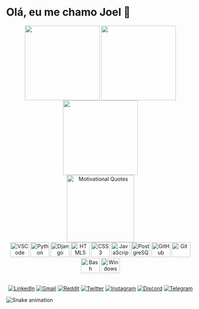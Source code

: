 <!-- APRESENTAÇÃO -->

# Olá, eu me chamo Joel 👋

<!-- Github STATS -->

<div align="center">

<a href="https://github.com/Joel-Rodrigues404" target="_blank" style="text-decoration: none;">
  <img height="200" align="center" src="https://github-readme-stats.vercel.app/api?username=Joel-Rodrigues404&theme=radical&rank_icon=github&show_icons=true&repo-private=true"/>
  <img height="200" align="center" src="https://github-readme-stats.vercel.app/api/top-langs?username=Joel-Rodrigues404&layout=compact&langs_count=8&card_width=320&theme=radical&"/>
  <br>
  <img height="200" align="center" src="https://github-readme-streak-stats.herokuapp.com/?user=Joel-Rodrigues404&theme=radical&hide_border=false&mode=weekly"/>
</a>

</div>

<div align="center">

  <img height="180em" src="https://quotes-github-readme.vercel.app/api?type=horizontal&theme=radical&" alt="Motivational Quotes" />
  
</div>

<!-- MEUS PROJETOS -->

<!-- - **[Projeto 1: Meu Portfólio](https://github.com/Joel-Rodrigues404/meu-portfolio)**  
  Um portfólio online criado com HTML, CSS e JavaScript, onde exibo minhas habilidades e projetos.

- **[Projeto 2: Sistema de Gerenciamento](https://github.com/Joel-Rodrigues404/gerenciamento)**  
  Sistema web desenvolvido em Django e PostgreSQL para gerenciamento de tarefas.

- **[Projeto 3: Aplicativo Mobile](https://github.com/Joel-Rodrigues404/meu-app)**  
  Um aplicativo mobile desenvolvido com React Native para acompanhar hábitos diários. -->

<!-- - **[Projeto 1: Meu Portfólio](https://github.com/Joel-Rodrigues404/meu-portfolio)**  
  <img src="https://img.shields.io/badge/HTML-blue" alt="HTML"/> <img src="https://img.shields.io/badge/CSS-orange" alt="CSS"/>  
  Um portfólio online criado com HTML, CSS e JavaScript, onde exibo minhas habilidades e projetos. -->



<!-- CONTADOR DE VISUALIZAÇÕES -->

<!-- [![](https://visitcount.itsvg.in/api?id=Joel-Rodrigues404&icon=0&color=5)]() -->


<!-- TECNOLOGIAS QUE USO -->

<div align="center">
  <img src="https://cdn.jsdelivr.net/gh/devicons/devicon/icons/vscode/vscode-original.svg" alt="VSCode" height="40" width="50"/>
  <img src="https://cdn.jsdelivr.net/gh/devicons/devicon/icons/python/python-original.svg" alt="Python" height="40" width="50"/>
  <img src="https://cdn.jsdelivr.net/gh/devicons/devicon/icons/django/django-plain.svg" alt="Django" height="40" width="50"/>
  <img src="https://cdn.jsdelivr.net/gh/devicons/devicon/icons/html5/html5-plain.svg" alt="HTML5" height="40" width="50"/>
  <img src="https://cdn.jsdelivr.net/gh/devicons/devicon/icons/css3/css3-original.svg" alt="CSS3" height="40" width="50"/>
  <img src="https://cdn.jsdelivr.net/gh/devicons/devicon/icons/javascript/javascript-original.svg" alt="JavaScript" height="40" width="50"/>
  <img src="https://cdn.jsdelivr.net/gh/devicons/devicon/icons/postgresql/postgresql-original.svg" alt="PostgreSQL" height="40" width="50"/>
  <img src="https://cdn.jsdelivr.net/gh/devicons/devicon/icons/github/github-original.svg" alt="GitHub" height="40" width="50"/>
  <img src="https://cdn.jsdelivr.net/gh/devicons/devicon/icons/git/git-original.svg" alt="Git" height="40" width="50"/>
  <img src="https://cdn.jsdelivr.net/gh/devicons/devicon/icons/bash/bash-original.svg" alt="Bash" height="40" width="50"/>
  <img src="https://cdn.jsdelivr.net/gh/devicons/devicon/icons/windows8/windows8-original.svg" alt="Windows" height="40" width="50"/>
</div>

##

<!-- CONTATOS / REDES SOCIAIS -->

<div align="center">
  <a href="https://www.linkedin.com/in/joel-a-rodrigues/" target="_blank"><img src="https://img.shields.io/badge/-LinkedIn-%230077B5?style=for-the-badge&logo=linkedin&logoColor=white" alt="LinkedIn"/></a>
  <a href="mailto:joelsandersonrodrigues@gmail.com"><img src="https://img.shields.io/badge/-Gmail-%23333?style=for-the-badge&logo=gmail&logoColor=white" alt="Gmail"/></a>
  <a href="https://reddit.com/user/seu-perfil" target="_blank"><img src="https://img.shields.io/badge/Reddit-FF4500?style=for-the-badge&logo=reddit&logoColor=white" alt="Reddit"/></a>
  <a href="https://twitter.com/seu-perfil" target="_blank"><img src="https://img.shields.io/badge/Twitter-1DA1F2?style=for-the-badge&logo=twitter&logoColor=white" alt="Twitter"/></a>
  <a href="https://www.instagram.com/joel.rodrigues404/" target="_blank"><img src="https://img.shields.io/badge/Instagram-E4405F?style=for-the-badge&logo=instagram&logoColor=white" alt="Instagram"/></a>
  <a href="https://discord.gg/seu-servidor" target="_blank"><img src="https://img.shields.io/badge/Discord-7289DA?style=for-the-badge&logo=discord&logoColor=white" alt="Discord"/></a>
  <a href="https://t.me/seu-telegram" target="_blank"><img src="https://img.shields.io/badge/Telegram-2CA5E0?style=for-the-badge&logo=telegram&logoColor=white" alt="Telegram"/></a>
</div>

<!-- ANIMAÇÃO SNAKE -->

<!--< div align="center"><img src="https://github.com/Joel-Rodrigues404/Joel-Rodrigues404/blob/output/dist/github-snake-dark.svg" alt="Snake animation"></div>-->
![Snake animation](https://Joel-Rodrigues404.github.io/Joel-Rodrigues404/github-snake-dark.svg)
